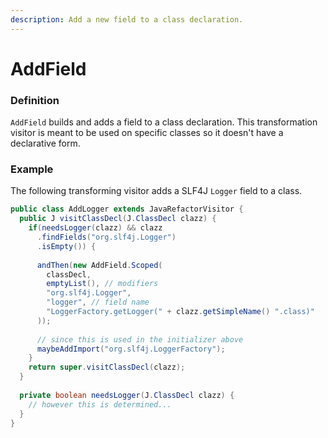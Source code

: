 ```yaml
---
description: Add a new field to a class declaration.
---
```


# AddField

### Definition

`AddField` builds and adds a field to a class declaration. This transformation visitor is meant to be used on specific classes so it doesn't have a declarative form.

### Example

The following transforming visitor adds a SLF4J `Logger` field to a class.

```java
public class AddLogger extends JavaRefactorVisitor {
  public J visitClassDecl(J.ClassDecl clazz) {
    if(needsLogger(clazz) && clazz
      .findFields("org.slf4j.Logger")
      .isEmpty()) {
      
      andThen(new AddField.Scoped(
        classDecl,
        emptyList(), // modifiers
        "org.slf4j.Logger",
        "logger", // field name
        "LoggerFactory.getLogger(" + clazz.getSimpleName() ".class)"
      ));
      
      // since this is used in the initializer above
      maybeAddImport("org.slf4j.LoggerFactory");
    }
    return super.visitClassDecl(clazz);
  }
  
  private boolean needsLogger(J.ClassDecl clazz) {
    // however this is determined...
  }
}
```

